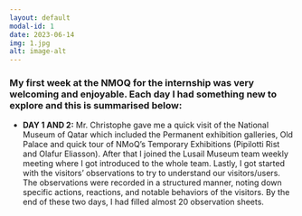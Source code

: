 ```yaml
---
layout: default
modal-id: 1
date: 2023-06-14
img: 1.jpg
alt: image-alt                                                                                    
---
```


### My first week at the NMOQ for the internship was very welcoming and enjoyable. Each day I had something new to explore and this is summarised below:
- **DAY 1 AND 2:** Mr. Christophe gave me a quick visit of the National Museum of Qatar which included the  Permanent exhibition galleries, Old Palace and  quick tour of NMoQ’s Temporary Exhibitions (Pipilotti Rist and Olafur Eliasson). After that I joined the Lusail Museum team weekly meeting where I got introduced to the whole team. Lastly, I got started with the visitors’ observations to try to understand our visitors/users. The observations were recorded in a structured manner, noting down specific actions, reactions, and notable behaviors of the visitors. By the end of these two days, I had filled almost 20 observation sheets. 

